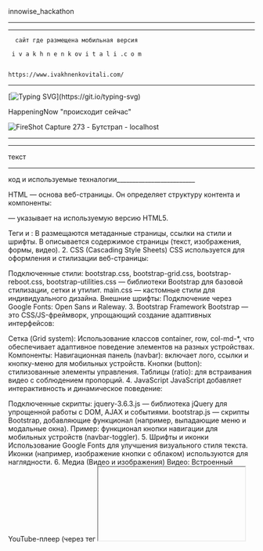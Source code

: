 
innowise_hackathon
______________________________________________________________________________________________

_______________________________________________________________________________________________
      сайт где размещена мобильная версия 
      
     i v a k h n e n k ov i t a l i .c o m


    https://www.ivakhnenkovitali.com/




_________________________________________________________________
[![Typing SVG](https://readme-typing-svg.herokuapp.com?color=%2336BCF7&lines=Quantum+Coders+!)](https://git.io/typing-svg)  


 HappeningNow  "происходит сейчас"

![FireShot Capture 273 - Бутстрап - localhost](https://github.com/user-attachments/assets/9965e939-b42b-4d74-a19c-4cfb763aad66)




























________________________________________________________________________________



__________________________________________________________________

 текст
___________________________________________________________________


















код  и используемые техналогии_________________________


HTML — основа веб-страницы. Он определяет структуру контента и компоненты:

<!DOCTYPE html> — указывает на используемую версию HTML5.
Теги <head> и <body>:
В <head> размещаются метаданные страницы, ссылки на стили и шрифты.
В <body> описывается содержимое страницы (текст, изображения, формы, видео).
2. CSS (Cascading Style Sheets)
CSS используется для оформления и стилизации веб-страницы:

Подключенные стили:
bootstrap.css, bootstrap-grid.css, bootstrap-reboot.css, bootstrap-utilities.css — библиотеки Bootstrap для базовой стилизации, сетки и утилит.
main.css — кастомные стили для индивидуального дизайна.
Внешние шрифты:
Подключение через Google Fonts: Open Sans и Raleway.
3. Bootstrap Framework
Bootstrap — это CSS/JS-фреймворк, упрощающий создание адаптивных интерфейсов:

Сетка (Grid system):
Использование классов container, row, col-md-*, что обеспечивает адаптивное поведение элементов на разных устройствах.
Компоненты:
Навигационная панель (navbar): включает лого, ссылки и кнопку-меню для мобильных устройств.
Кнопки (button): стилизованные элементы управления.
Таблицы (ratio): для встраивания видео с соблюдением пропорций.
4. JavaScript
JavaScript добавляет интерактивность и динамическое поведение:

Подключенные скрипты:
jquery-3.6.3.js — библиотека jQuery для упрощенной работы с DOM, AJAX и событиями.
bootstrap.js — скрипты Bootstrap, добавляющие функционал (например, выпадающие меню и модальные окна).
Пример: функционал кнопки навигации для мобильных устройств (navbar-toggler).
5. Шрифты и иконки
Использование Google Fonts для улучшения визуального стиля текста.
Иконки (например, изображение кнопки с облаком) используются для наглядности.
6. Медиа (Видео и изображения)
Видео:
Встроенный YouTube-плеер (через тег <iframe>).
Изображения:
Подключены через тег <img> с атрибутом class="img-fluid" для адаптивного масштабирования.
7. Формы
HTML-форма в разделе "Contact Us" позволяет пользователям вводить данные:

Поля для имени, email и сообщения.
Кнопка для отправки формы.
8. Адаптивность
Использование адаптивного дизайна через CSS-систему сеток и медиазапросы делает страницу удобной для просмотра на мобильных и настольных устройствах.










___________________________________________________________________________________
Кухня - все в одном месте
Кушайте с удовольствием, без лишних хлопот.

VIDEO-- Кухни-cafe

[https://www.youtube.com/watch?v=0ABftQLyHfs](https://www.youtube.com/watch?v=0ABftQLyHfs)




__________________________________________________________________________________________

код_______________ столовай



________________________________________________________________

[https://github.com/ivakhnenkovitali/final_project_2211](https://github.com/ivakhnenkovitali/final_project_2211)
















